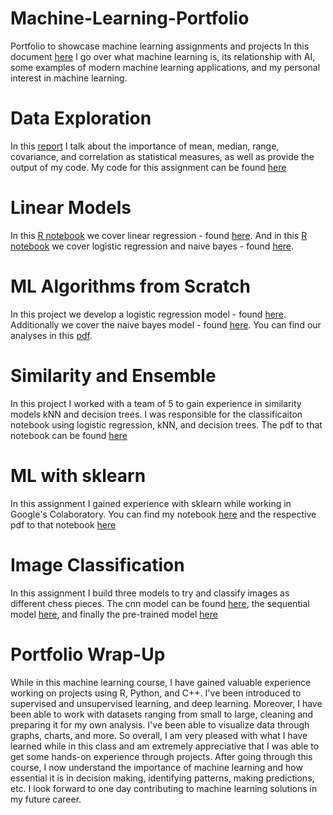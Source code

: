 # Machine-Learning-Portfolio
Portfolio to showcase machine learning assignments and projects
In this document [here](Overview_of_ML.pdf) I go over what machine learning is, its relationship with AI, some examples of modern machine learning applications, and my personal interest in machine learning.

# Data Exploration
In this [report](data_exploration_report.pdf) I talk about the importance of mean, median, range, covariance, and correlation as statistical measures, as well as provide the output of my code. My code for this assignment can be found [here](main.cpp)

# Linear Models
In this [R notebook](regression1.Rmd) we cover linear regression - found [here](regression1.pdf). And in this [R notebook](Classification.Rmd) we cover logistic regression and naive bayes - found [here](Classification.pdf).

# ML Algorithms from Scratch
In this project we develop a logistic regression model - found [here](log_reg.cpp). Additionally we cover the naive bayes model - found [here](naive_bayes.cpp). You can find our analyses in this [pdf](MLAlgorithmsfromScratch.pdf).

# Similarity and Ensemble
In this project I worked with a team of 5 to gain experience in similarity models kNN and decision trees. I was responsible for the classificaiton notebook using logistic regression, kNN, and decision trees. The pdf to that notebook can be found [here](Similarity_and_Ensemble_Classification.pdf)

# ML with sklearn
In this assignment I gained experience with sklearn while working in Google's Colaboratory. You can find my notebook [here](ML_with_sklearn.ipynb) and the respective pdf to that notebook [here](ML_with_sklearn.pdf)

# Image Classification
In this assignment I build three models to try and classify images as different chess pieces. The cnn model can be found [here](image-classification-cnn.ipynb), the sequential model [here](image-classification-sequential.ipynb), and finally the pre-trained model [here](image-classification-pre-trained.ipynb)

# Portfolio Wrap-Up
While in this machine learning course, I have gained valuable experience working on projects using R, Python, and C++. I've been introduced to supervised and unsupervised learning, and deep learning. Moreover, I have been able to work with datasets ranging from small to large, cleaning and preparing it for my own analysis. I've been able to visualize data through graphs, charts, and more. So overall, I am very pleased with what I have learned while in this class and am extremely appreciative that I was able to get some hands-on experience through projects. After going through this course, I now understand the importance of machine learning and how essential it is in decision making, identifying patterns, making predictions, etc. I look forward to one day contributing to machine learning solutions in my future career.
